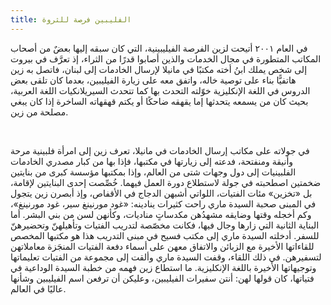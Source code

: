 ```yaml
---
title: الفليبين فرصة للثروة
---
```


في العام ٢٠٠١ أتيحت لزين الفرصة الفيليبينية، التي كان سبقه إليها بعضٌ من أصحاب المكاتب المتطورة في مجال الخدمات والذين أصابوا قدرًا من الثراء، إذ تعرَّف في بيروت إلى شخص يملك ابنُ أخته مكتبًا في مانيلا لإرسال الخادمات إلى لبنان، فاتصل به زين هاتفيًّا بناء على توصية خاله، واتفق معه على زيارة الفيليبين، بعدما كان تلقى بعض الدروس في اللغة الإنكليزية خوّلته التحدث بها كما تتحدث السيريلانكيات اللغة العربية، بحيث كان من يسمعه يتحدثها إما يقهقه ضاحكًا أو يكتم قهقهاته الساخرة إذا كان يبغي مصلحة من زين.

<br>

في جولاته على مكاتب إرسال الخادمات في مانيلا، تعرف زين إلى امرأة فلبينية مرحة وأنيقة ومنفتحة، فدعته إلى زيارتها في مكتبها، فإذا بها من كبار مصدري الخادمات الفلبينيات إلى دول وجهات شتى من العالم، وإذا بمكتبها مؤسسة كبرى من بنايتين ضخمتين اصطحبته في جولة لاستطلاع دورة العمل فيهما. خُصِّصت إحدى البنايتين لإقامة، بل «تخزين» مئات الفتيات، اللواتي أشبهن الدجاج في الأقفاص، وإذ أبصرن زين يتجول في المبنى صحبة السيدة ماري راحت كثيرات ينادينه: «غود مورنينغ سير، غود مورنينغ»، وكم أخجله وقتها وضايقه مشهدُهن مكدساتٍ مناديات، وكأنهن لسن من بني البشر. أما البناية الثانية التي زارها وجال فيها، فكانت مخصّصة لتدريب الفتيات وتأهيلهنّ وتحضيرهنّ للسفر. أدخلته السيدة ماري إلى مكتب فسيح في مبنى التدريب هذا هو مكتبها المخصص للقاءاتها الأخيرة مع الزبائن والاتفاق معهن على أسماء دفعة الفتيات المنجَزة معاملاتهن لتسفيرهن. في ذلك اللقاء، وقفت السيدة ماري وألقت إلى مجموعة من الفتيات تعليماتها وتوجيهاتها الأخيرة باللغة الإنكليزية. ما استطاع زين فهمه من خطبة السيدة الوداعية في فتياتها، كان قولها لهن: أنتن سفيرات الفيليبين، وعليكن أن ترفعن اسم الفيليبين وشأنها عاليًا في العالم.
